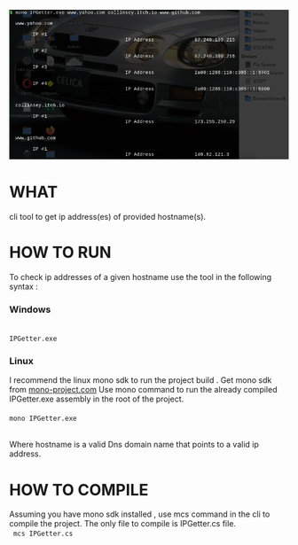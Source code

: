 
![screenshot of the tool usage](screenshots/screenshot1.png)

# WHAT
cli tool to get ip address(es) of provided hostname(s).

# HOW TO RUN
To check ip addresses of a given hostname use the tool in the following syntax : 


<h3> Windows </h3>
<code>
IPGetter.exe <hostname #1> <hostname #2> <hostname #3> <hostname #....>
</code>

<h3> Linux </h3>
I recommend the linux mono sdk to run the project build .
Get mono sdk from <a href="https://www.mono-project.com/">mono-project.com</a>
Use mono command to run the already compiled IPGetter.exe assembly in the root of the project.
<br>

<code>
mono IPGetter.exe <hostname #1> <hostname #2> <hostname #3> <hostname #....>
</code>

<br>

Where hostname is a valid Dns domain name that points to a valid ip address.

# HOW TO COMPILE 
Assuming you have mono sdk installed , use mcs command in the cli to compile the project.
The only file to compile is IPGetter.cs file.
<br>
<code>
mcs IPGetter.cs <name of the output assembly>
</code>


